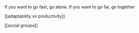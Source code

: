 If you want to go fast, go alone. If you want to go far, go together

[[adaptability vs productivity]]

[[social groups]]